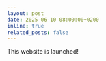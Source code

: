 ```yaml
---
layout: post
date: 2025-06-10 08:00:00+0200
inline: true
related_posts: false
---
```


This website is launched!
